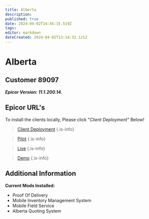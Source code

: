 ```yaml
---
title: Alberta
description: 
published: true
date: 2024-04-02T14:45:15.519Z
tags: 
editor: markdown
dateCreated: 2024-04-02T13:14:32.121Z
---
```


# Alberta

## Customer 89097

***Epicor Version: 11.1.200.14.***

## Epicor URL's

To install the clients locally, Please click "*Client Deployment*" Below!

> [Client Deployment](https://epiclientsdeployment.blob.core.windows.net/deployment/GHAEpicorClientInstall32_89097.zip)
{.is-info}


> [Pilot](https://pilot.ghahosted.com/89097Pilot/home)
{.is-info}


> [Live](https://erps.ghahosted.com/89097/home)
{.is-info}


> [Demo](https://demo.ghahosted.com/89097Demo/home)
{.is-info}

## Additional Information 

**Current Mods Installed:**
- Proof Of Delivery 
- Mobile Inventory Management System
- Mobile Field Service
- Alberta Quoting System